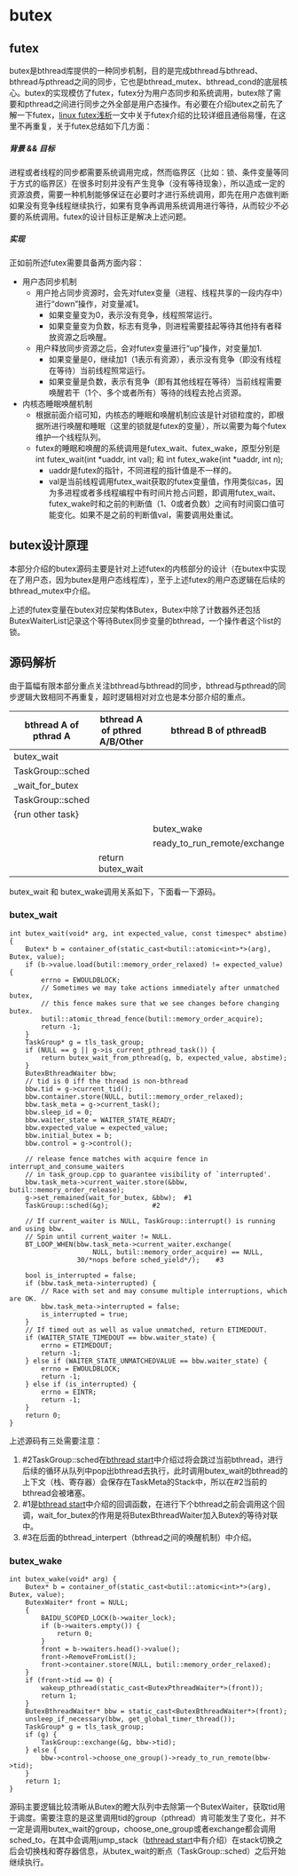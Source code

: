 # butex

## futex
butex是bthread库提供的一种同步机制，目的是完成bthread与bthread、bthread与pthread之间的同步，它也是bthread_mutex、bthread_cond的底层核心。butex的实现模仿了futex，futex分为用户态同步和系统调用，butex除了需要和pthread之间进行同步之外全部是用户态操作。有必要在介绍butex之前先了解一下futex，[linux futex浅析](https://yq.aliyun.com/articles/6043)一文中关于futex介绍的比较详细且通俗易懂，在这里不再重复，关于futex总结如下几方面：

##### 背景 && 目标
进程或者线程的同步都需要系统调用完成，然而临界区（比如：锁、条件变量等同于方式的临界区）在很多时刻并没有产生竞争（没有等待现象），所以造成一定的资源浪费，需要一种机制能够保证在必要时才进行系统调用，即先在用户态做判断如果没有竞争线程继续执行，如果有竞争再调用系统调用进行等待，从而较少不必要的系统调用。futex的设计目标正是解决上述问题。

##### 实现
正如前所述futex需要具备两方面内容：
* 用户态同步机制
	* 用户抢占同步资源时，会先对futex变量（进程、线程共享的一段内存中）进行“down”操作，对变量减1。
		* 如果变量变为0，表示没有竞争，线程照常运行。
		* 如果变量变为负数，标志有竞争，则进程需要挂起等待其他持有者释放资源之后唤醒。
	* 用户释放同步资源之后，会对futex变量进行“up”操作，对变量加1.
		* 如果变量是0，继续加1（1表示有资源），表示没有竞争（即没有线程在等待）当前线程照常运行。
		* 如果变量是负数，表示有竞争（即有其他线程在等待）当前线程需要唤醒若干（1个、多个或者所有）等待的线程去抢占资源。
* 内核态睡眠唤醒机制
	* 根据前面介绍可知，内核态的睡眠和唤醒机制应该是针对锁粒度的，即根据所进行唤醒和睡眠（这里的锁就是futex的变量），所以需要为每个futex维护一个线程队列。
	* futex的睡眠和唤醒的系统调用是futex_wait、futex_wake，原型分别是int futex_wait(int *uaddr, int val); 和 int futex_wake(int *uaddr, int n);
		* uaddr是futex的指针，不同进程的指针值是不一样的。
		* val是当前线程调用futex_wait获取的futex变量值，作用类似cas，因为多进程或者多线程编程中有时间片抢占问题，即调用futex_wait、futex_wake时和之前的判断值（1、0或者负数）之间有时间窗口值可能变化。如果不是之前的判断值val，需要调用处重试。

## butex设计原理
本部分介绍的butex源码主要是针对上述futex的内核部分的设计（在butex中实现在了用户态，因为butex是用户态线程库），至于上述futex的用户态逻辑在后续的bthread_mutex中介绍。

上述的futex变量在butex对应架构体Butex，Butex中除了计数器外还包括ButexWaiterList记录这个等待Butex同步变量的bthread，一个操作者这个list的锁。

## 源码解析
由于篇幅有限本部分重点关注bthread与bthread的同步，bthread与pthread的同步逻辑大致相同不再重复，超时逻辑相对对立也是本分部介绍的重点。

|bthread A of pthrad A|bthread A of pthred A/B/Other |                bthread B of pthreadB|
|----------------------------|----------------------------------------|-------------------------------------------|
|butex_wait                |                                                |                                                    |
|TaskGroup::sched    |                                                |                                                    |
|_wait_for_butex        |                                                |                                                    |
|TaskGroup::sched    |                                                |                                                    |
|{run other task}         |                                                |                                                    |
|                                 |                                                |                                 butex_wake|
|                                 |                                                | ready_to_run_remote/exchange|
|                                 |                    return butex_wait|                                                    |

butex_wait 和  butex_wake调用关系如下，下面看一下源码。


### butex_wait 

```
int butex_wait(void* arg, int expected_value, const timespec* abstime) {
    Butex* b = container_of(static_cast<butil::atomic<int>*>(arg), Butex, value);
    if (b->value.load(butil::memory_order_relaxed) != expected_value) {
        errno = EWOULDBLOCK;
        // Sometimes we may take actions immediately after unmatched butex,
        // this fence makes sure that we see changes before changing butex.
        butil::atomic_thread_fence(butil::memory_order_acquire);
        return -1;
    }
    TaskGroup* g = tls_task_group;
    if (NULL == g || g->is_current_pthread_task()) {
        return butex_wait_from_pthread(g, b, expected_value, abstime);
    }
    ButexBthreadWaiter bbw;
    // tid is 0 iff the thread is non-bthread
    bbw.tid = g->current_tid();
    bbw.container.store(NULL, butil::memory_order_relaxed);
    bbw.task_meta = g->current_task();
    bbw.sleep_id = 0;
    bbw.waiter_state = WAITER_STATE_READY;
    bbw.expected_value = expected_value;
    bbw.initial_butex = b;
    bbw.control = g->control();
 
    // release fence matches with acquire fence in interrupt_and_consume_waiters
    // in task_group.cpp to guarantee visibility of `interrupted'.
    bbw.task_meta->current_waiter.store(&bbw, butil::memory_order_release);
    g->set_remained(wait_for_butex, &bbw); 	#1
    TaskGroup::sched(&g);			#2

    // If current_waiter is NULL, TaskGroup::interrupt() is running and using bbw.
    // Spin until current_waiter != NULL.
    BT_LOOP_WHEN(bbw.task_meta->current_waiter.exchange(
                     NULL, butil::memory_order_acquire) == NULL,
                 30/*nops before sched_yield*/);	#3

    bool is_interrupted = false;
    if (bbw.task_meta->interrupted) {
        // Race with set and may consume multiple interruptions, which are OK.
        bbw.task_meta->interrupted = false;
        is_interrupted = true;
    }
    // If timed out as well as value unmatched, return ETIMEDOUT.
    if (WAITER_STATE_TIMEDOUT == bbw.waiter_state) {
        errno = ETIMEDOUT;
        return -1;
    } else if (WAITER_STATE_UNMATCHEDVALUE == bbw.waiter_state) {
        errno = EWOULDBLOCK;
        return -1;
    } else if (is_interrupted) {
        errno = EINTR;
        return -1;
    }
    return 0;
}
```
上述源码有三处需要注意：
1. #2TaskGroup::sched在[bthread start](https://github.com/joeylichang/joeylichang.github.io/blob/master/src/rpc/brpc/bthread/bthread_start.md)中介绍过将会跳过当前bthread，进行后续的循环从队列中pop出bthread去执行，此时调用butex_wait的bthread的上下文（栈、寄存器）会保存在TaskMeta的Stack中，所以在#2当前的bthread会被堵塞。
2. #1是[bthread start](https://github.com/joeylichang/joeylichang.github.io/blob/master/src/rpc/brpc/bthread/bthread_start.md)中介绍的回调函数，在进行下个bthread之前会调用这个回调，wait_for_butex的作用是将ButexBthreadWaiter加入Butex的等待对联中。
3. #3在后面的bthread_interpert（bthread之间的唤醒机制）中介绍。

### butex_wake
```
int butex_wake(void* arg) {
    Butex* b = container_of(static_cast<butil::atomic<int>*>(arg), Butex, value);
    ButexWaiter* front = NULL;
    {
        BAIDU_SCOPED_LOCK(b->waiter_lock);
        if (b->waiters.empty()) {
            return 0;
        }
        front = b->waiters.head()->value();
        front->RemoveFromList();
        front->container.store(NULL, butil::memory_order_relaxed);
    }
    if (front->tid == 0) {
        wakeup_pthread(static_cast<ButexPthreadWaiter*>(front));
        return 1;
    }
    ButexBthreadWaiter* bbw = static_cast<ButexBthreadWaiter*>(front);
    unsleep_if_necessary(bbw, get_global_timer_thread());
    TaskGroup* g = tls_task_group;
    if (g) {
        TaskGroup::exchange(&g, bbw->tid);
    } else {
        bbw->control->choose_one_group()->ready_to_run_remote(bbw->tid);
    }
    return 1;
}
```

源码主要逻辑比较清晰从Butex的瞪大队列中去除第一个ButexWaiter，获取tid用于调度。需要注意的是这里调用tid的group（pthread）肯可能发生了变化，并不一定是调用butex_wait的group，choose_one_group或者exchange都会调用sched_to，在其中会调用jump_stack（[bthread start](https://github.com/joeylichang/joeylichang.github.io/blob/master/src/rpc/brpc/bthread/bthread_start.md)中有介绍）在stack切换之后会切换栈和寄存器信息，从butex_wait的断点（TaskGroup::sched）之后开始继续执行。
